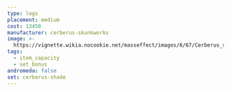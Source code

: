 ```yaml
---
type: legs
placement: medium
cost: 13450
manufacturer: cerberus-skunkworks
image: >-
  https://vignette.wikia.nocookie.net/masseffect/images/6/67/Cerberus_shade.jpg/revision/latest/scale-to-width-down/700?cb=20130308134524
tags:
  - item_capacity
  - set_bonus
andromeda: false
set: cerberus-shade
---
```

